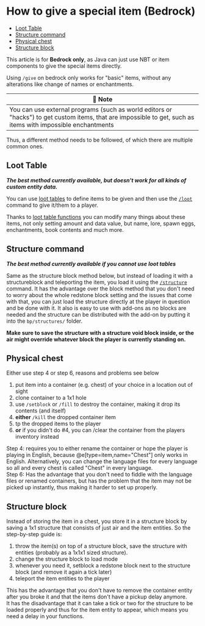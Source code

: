 # How to give a special item (Bedrock)

  - [Loot Table](#loot-table)
  - [Structure command](#structure-command)
  - [Physical chest](#physical-chest)
  - [Structure block](#structure-block)

This article is for **Bedrock only**, as Java can just use NBT or item components to give the special items directly.

Using `/give` on bedrock only works for "basic" items, without any alterations like change of names or enchantments.

| 📝 Note |
|---------|
|You can use external programs (such as world editors or "hacks") to get custom items, that are impossible to get, such as items with impossible enchantments|

Thus, a different method needs to be followed, of which there are multiple common ones.

## Loot Table

**_The best method currently available, but doesn't work for all kinds of custom entity data._**

You can use [loot tables](https://wiki.bedrock.dev/loot/loot-tables.html) to define items to be given and then use the [`/loot`](https://minecraft.wiki/w/Commands/loot) command to give it/them to a player.

Thanks to [loot table functions](https://wiki.bedrock.dev/loot/item-functions.html) you can modify many things about these items, not only setting amount and data value, but name, lore, spawn eggs, enchantments, book contents and much more.


## Structure command

**_The best method currently available if you cannot use loot tables_**

Same as the structure block method below, but instead of loading it with a structureblock and teleporting the item, you load it using the [`/structure`](https://minecraft.wiki/Commands/structure) command. It has the advantage over the block method that you don't need to worry about the whole redstone block setting and the issues that come with that, you can just load the structure directly at the player in question and be done with it. It also is easy to use with add-ons as no blocks are needed and the structure can be distributed with the add-on by putting it into the `bp/structures/` folder.

**Make sure to save the structure with a structure void block inside, or the air might override whatever block the player is currently standing on.**


## Physical chest

Either use step 4 or step 6, reasons and problems see below

1. put item into a container (e.g. chest) of your choice in a location out of sight
2. clone container to a 1x1 hole
3. use `/setblock` or `/fill` to destroy the container, making it drop its contents (and itself)
4. **either** `/kill` the dropped container item
5. tp the dropped items to the player
6. **or** if you didn't do #4, you can /clear the container from the players inventory instead

Step 4: requires you to either rename the container or hope the player is playing in English, because @e[type=item,name="Chest"] only works in English. Alternatively, you can change the language files for every language so all and every chest is called "Chest" in every language.  
Step 6: Has the advantage that you don't need to fiddle with the language files or renamed containers, but has the problem that the item may not be picked up instantly, thus making it harder to set up properly.

## Structure block

Instead of storing the item in a chest, you store it in a structure block by saving a 1x1 structure that consists of just air and the item entities. So the step-by-step guide is:

1. throw the item(s) on top of a structure block, save the structure with entities (probably as a 1x1x1 sized structure).
2. change the structure block to load mode
3. whenever you need it, setblock a redstone block next to the structure block (and remove it again a tick later)
4. teleport the item entities to the player

This has the advantage that you don't have to remove the container entity after you broke it and that the items don't have a pickup delay anymore.  
It has the disadvantage that it can take a tick or two for the structure to be loaded properly and thus for the item entity to appear, which means you need a delay in your functions.
